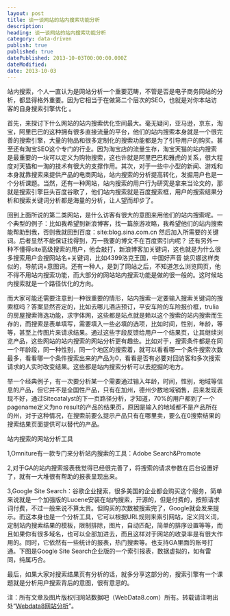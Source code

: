 ```yaml
---
layout: post
title: 谈一谈网站的站内搜索功能分析
description:
heading: 谈一谈网站的站内搜索功能分析
category: data-driven
publish: true
published: true
datePublished: 2013-10-03T00:00:00.000Z
dateModified:
date: 2013-10-03
---
```


站内搜索，个人一直认为是网站分析一个重要范畴，不管是否是电子商务网站的分析，都显得格外重要。因为它相当于在做第二个层次的SEO，也就是对你本站访客的自身搜索引擎优化 。

首先，来探讨下什么网站的站内搜索优化空间最大。毫无疑问，亚马逊，京东，淘宝，阿里巴巴的这种拥有很多直接流量的平台，他们的站内搜索本身就是一个很完善的搜索引擎，大量的物品和很多定制化的搜索功能都是为了引导用户的购买。甚至还有淘宝SEO这个专门的行业。因为淘宝店的流量生存，淘宝天猫的站内搜索是最重要的一块可以定义为购物搜索，这也许就是阿里巴巴和雅虎的关系，很大程度对天猫和一淘的技术有很大的支撑作用。其次，对于一些中小型的新闻、游戏和本身就靠搜索来提供产品的电商网站，站内搜索的分析提高转化，发掘用户也是一个分析课题。当然，还有一种网站，站内搜索的用户行为研究是拿来当论文的，那就是搜索引擎巨头百度谷歌了，他们站内搜索就是百度搜索框，用户的搜索结果分析和搜索关键词分析都是海量的分析，让人望而却步了。

回到上面所说的第二类网站，是什么访客有很大的意图来用他们的站内搜索呢。一个典型的例子：比如我希望到新浪博客，找一篇旅游攻略，我希望他们的站内搜索能帮助到我，否则我就回到百度：site:blog.sina.com.cn 然后加入所需要的关键词。后者显然不能保证找得到，万一我要的博文不在百度索引内呢？ 还有另外一种不懂得site高级搜索的用户，他会敲打，新浪博客加关键词，这也就是为什么很多搜索用户会搜网站名+关键词，比如4399洛克王国，中国好声音 姚贝娜这样类似的，导航词+意图词。还有一种人，是到了网站之后，不知道怎么浏览网页，他不得不用站内搜索功能，而大部分的网站站内搜索功能是做的很一般的。这时候站内搜索就是一个路径优化的方向。

而大家可能还需要注意到一种很重要的情形，站内搜索一定要输入搜索关键词的搜索框吗？答案显然否定的，比如去哪儿酒店预订，平安车险的车险报价框，trulia的房屋搜索筛选功能，求字体网，这些都是站点就是赖以这个搜索的站内搜索而生存的，而搜索是表单填写，需要填入一些必填的选项，比如时间，性别，年龄，等等，甚至上传图片来请求结果。通过这些字段反馈给用户一个结果页，让其继续浏览产品，这些网站的站内搜索的网站分析更有趣些。比如对于，搜索条件都是在同一个年龄段，同一种性别，同一个地区的搜索着，就可以看看哪一个条件搜索次数最多，看看哪一个条件搜索出来的产品为0，看看是否有必要对回访客和多次搜索请求的人实时改变结果。这些都是站内搜索分析可以去挖掘的地方。

举一个经典例子，有一次要分析某一个需要通过输入年龄，时间，性别，地域等信息的产品，但它并不是全国性产品，只有在加州，德州少数地域销售，后来发现表现不好，通过Sitecatalyst的下一页路径分析，才知道，70%的用户都到了一个pagename定义为no result的产品的结果页，原因是输入的地域都不是产品所在的州，对于这种情况，在搜索前要么提示产品只有在哪里卖，要么在0搜索结果的搜索结果页面提供可以替代的产品。

站内搜索的网站分析工具

1,Omniture有一款专门来分析站内搜索的工具：Adobe Search&Promote

2,对于GA的站内搜索报表我觉得已经很完善了，将搜索的请求参数在后台设置好了，就有一大堆很有帮助的报表呈现出来。

3,Google Site Search：谷歌企业搜索，很多美国的企业都会购买这个服务，简单来说就是一个加强版的Lucene安装在站内搜索，开源的，但是付费的，按照请求词付费，不过一般来说不算太贵。但购买的次数被搜索完了，Google就会发来提示。而这本身也是一个分析工具，它可以根据URL规则来索引网站，定义同义词，定制站内搜索结果的模板，限制排除，图片，自动匹配，简单的排序设置等等，而且如果你有很多域名，也可以全部加进去，而且这样对于网站的收录率是有很大作用的。同时，它依然有一些统计的报表，热门搜索等。也支持GA里面的账号打通。下图是Google Site Search企业版的一个索引报表，数据虚拟的，如有雷同，纯属巧合。

<amp-img src="/assets/img/post/google-site-search.png" width="545" height="433"></amp-img>
最后，如果大家对搜索结果页有分析的话，就多分享这部分的，搜索引擎有一个课题就是分析用户搜索背后的意图，很有意思的。

注：所有文章及图片版权归网站数据吧（WebData8.com）所有。转载请注明出处“<a href="/">Webdata8网站分析</a>”。
